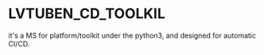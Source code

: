 # LVTUBEN_CD_TOOLKIL
it's a MS for platform/toolkit under the python3, and designed for automatic CI/CD.
